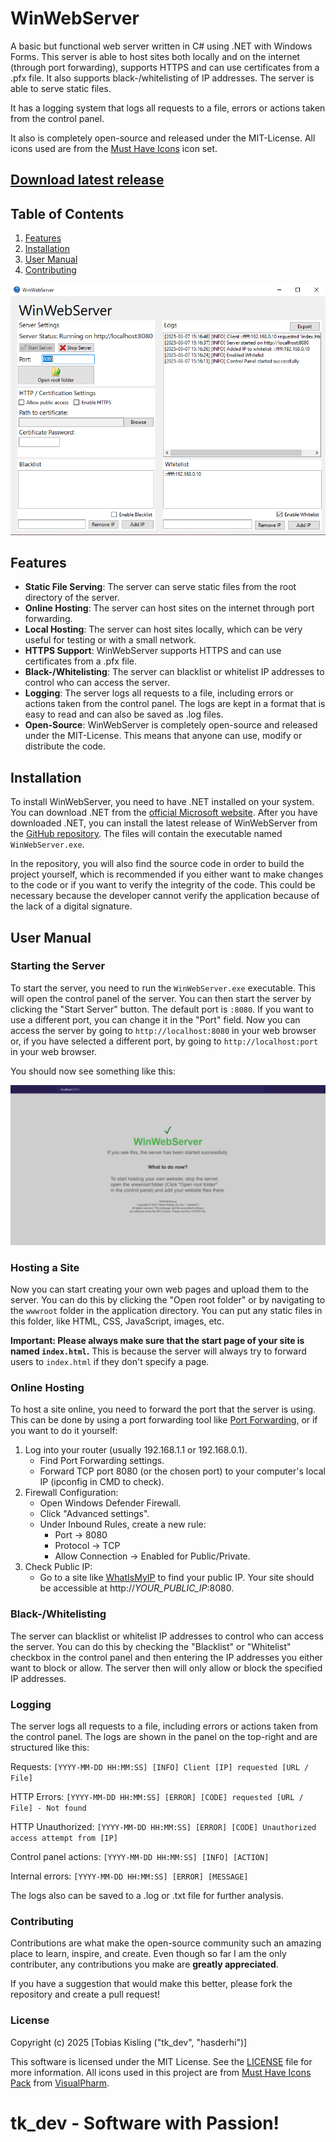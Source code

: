 # WinWebServer

A basic but functional web server written in C# using .NET with Windows Forms.
This server is able to host sites both locally and on the internet (through port forwarding),
supports HTTPS and can use certificates from a .pfx file. It also supports
black-/whitelisting of IP addresses. The server is able to serve static files.

It has a logging system that logs all requests to a file, errors or actions taken
from the control panel.

It also is completely open-source and released under the MIT-License.
All icons used are from the [Must Have Icons](https://www.iconarchive.com/show/must-have-icons-by-visualpharm.html) icon set.

## [Download latest release](https://github.com/hasderhi/WinWebServer/releases)

## Table of Contents

1. [Features](#features)
2. [Installation](#installation)
3. [User Manual](#user-manual)
4. [Contributing](#contributing)

![The control panel of WinWebServer](readme-media/img1.png)

## Features

- **Static File Serving**: The server can serve static files from the root directory of the server.
- **Online Hosting**: The server can host sites on the internet through port forwarding.
- **Local Hosting**: The server can host sites locally, which can be very useful for testing or with a small network.
- **HTTPS Support**: WinWebServer supports HTTPS and can use certificates from a .pfx file.
- **Black-/Whitelisting**: The server can blacklist or whitelist IP addresses to control who can access the server.
- **Logging**: The server logs all requests to a file, including errors or actions taken from the control panel. The logs are kept in a format that is easy to read and can also be saved as .log files.
- **Open-Source**: WinWebServer is completely open-source and released under the MIT-License. This means that anyone can use, modify or distribute the code.

## Installation

To install WinWebServer, you need to have .NET installed on your system. You can download .NET from the [official Microsoft website](https://dotnet.microsoft.com/en-us/download). After you have downloaded .NET, you can install the latest release of WinWebServer from the [GitHub repository](https://github.com/hasderhi/WinWebServer/releases). The files will contain the executable named `WinWebServer.exe`.

In the repository, you will also find the source code in order to build the project yourself, which is recommended if you either want to make changes to the code or if you want to verify the integrity of the code. This could be necessary because the developer cannot verify the application because of the lack of a digital signature.

## User Manual

### Starting the Server

To start the server, you need to run the `WinWebServer.exe` executable. This will open the control panel of the server. You can then start the server by clicking the "Start Server" button. The default port is `:8080`. If you want to use a different port, you can change it in the "Port" field. Now you can access the server by going to `http://localhost:8080` in your web browser or, if you have selected a different port, by going to `http://localhost:port` in your web browser. 

You should now see something like this:

![The default start page of WinWebServer](readme-media/img2.png)

### Hosting a Site

Now you can start creating your own web pages and upload them to the server. You can do this by clicking the "Open root folder" or by navigating to the `wwwroot` folder in the application directory. You can put any static files in this folder, like HTML, CSS, JavaScript, images, etc. 

**Important: Please always make sure that the start page of your site is named `index.html`.** This is because the server will always try to forward users to `index.html` if they don't specify a page. 

### Online Hosting

To host a site online, you need to forward the port that the server is using. This can be done by using a port forwarding tool like [Port Forwarding](https://www.portforward.com/), or if you want to do it yourself:

1. Log into your router (usually 192.168.1.1 or 192.168.0.1).
    - Find Port Forwarding settings.
    - Forward TCP port 8080 (or the chosen port) to your computer's local IP (ipconfig in CMD to check).
2. Firewall Configuration:
    - Open Windows Defender Firewall.
    - Click "Advanced settings".
    - Under Inbound Rules, create a new rule:
        - Port → 8080
        - Protocol → TCP
        - Allow Connection → Enabled for Public/Private.
3. Check Public IP:
    - Go to a site like [WhatIsMyIP](https://whatismyip.com) to find your public IP. Your site should be accessible at http://*YOUR_PUBLIC_IP*:8080.

### Black-/Whitelisting

The server can blacklist or whitelist IP addresses to control who can access the server. You can do this by checking the "Blacklist" or "Whitelist" checkbox in the control panel and then entering the IP addresses you either want to block or allow. The server then will only allow or block the specified IP addresses.

### Logging

The server logs all requests to a file, including errors or actions taken from the control panel. The logs are shown in the panel on the top-right and are structured like this:

Requests:
`[YYYY-MM-DD HH:MM:SS] [INFO] Client [IP] requested [URL / File]`

HTTP Errors:
`[YYYY-MM-DD HH:MM:SS] [ERROR] [CODE] requested [URL / File] - Not found`

HTTP Unauthorized:
`[YYYY-MM-DD HH:MM:SS] [ERROR] [CODE] Unauthorized access attempt from [IP]`

Control panel actions: `[YYYY-MM-DD HH:MM:SS] [INFO] [ACTION]`

Internal errors: `[YYYY-MM-DD HH:MM:SS] [ERROR] [MESSAGE]`

The logs also can be saved to a .log or .txt file for further analysis.

### Contributing

Contributions are what make the open-source community such an amazing place to learn, inspire, and create. Even though so far I am the only contributer, any contributions you make are **greatly appreciated**.

If you have a suggestion that would make this better, please fork the repository and create a pull request!

### License

Copyright (c) 2025 [Tobias Kisling ("tk_dev", "hasderhi")]

This software is licensed under the MIT License. See the [LICENSE](LICENSE.txt) file for more information. All icons used in this project are from [Must Have Icons Pack](https://www.iconarchive.com/show/must-have-icons-by-visualpharm.html) from [VisualPharm](https://www.visualpharm.com/).

# tk_dev - Software with Passion!